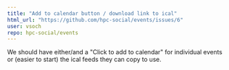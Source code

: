 ```yaml
---
title: "Add to calendar button / download link to ical"
html_url: "https://github.com/hpc-social/events/issues/6"
user: vsoch
repo: hpc-social/events
---
```


We should have either/and a "Click to add to calendar" for individual events or (easier to start) the ical feeds they can copy to use.